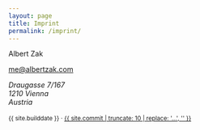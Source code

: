 ```yaml
---
layout: page
title: Imprint
permalink: /imprint/
---
```


Albert Zak

[me@albertzak.com](mailto:me@albertzak.com)

<address>
  Draugasse 7/167<br>
  1210 Vienna<br>
  Austria
</address>

<br>

<small class="text-muted">
  {{ site.builddate }} &middot; <a href="https://github.com/albertzak/albertzak.com/commit/{{ site.commit }}">{{ site.commit | truncate: 10 | replace: '...', '' }}</a>
</small>
